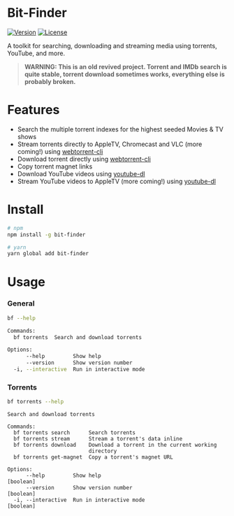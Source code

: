 # Bit-Finder

[![Version](https://img.shields.io/npm/v/bit-finder.svg)](https://npmjs.org/package/bit-finder)
[![License](https://img.shields.io/npm/l/bit-finder.svg)](https://github.com/inter-ops/bit-finder/blob/master/package.json)

<!-- [![npm](https://img.shields.io/npm/dt/bit-findern)](https://www.npmjs.com/package/bit-finder) -->

A toolkit for searching, downloading and streaming media using torrents, YouTube, and more.

> **WARNING: This is an old revived project. Torrent and IMDb search is quite stable, torrent download sometimes works, everything else is probably broken.**

# Features

- Search the multiple torrent indexes for the highest seeded Movies & TV shows
- Stream torrents directly to AppleTV, Chromecast and VLC (more coming!) using [webtorrent-cli](https://github.com/webtorrent/webtorrent-cli)
- Download torrent directly using [webtorrent-cli](https://github.com/webtorrent/webtorrent-cli)
- Copy torrent magnet links
- Download YouTube videos using [youtube-dl](https://github.com/ytdl-org/youtube-dl)
- Stream YouTube videos to AppleTV (more coming!) using [youtube-dl](https://github.com/ytdl-org/youtube-dl)

# Install

```bash
# npm
npm install -g bit-finder

# yarn
yarn global add bit-finder
```

# Usage

### General

```bash
bf --help
```

```bash
Commands:
  bf torrents  Search and download torrents

Options:
      --help         Show help                                         [boolean]
      --version      Show version number                               [boolean]
  -i, --interactive  Run in interactive mode                           [boolean]
```

### Torrents

```bash
bf torrents --help
```

```
Search and download torrents

Commands:
  bf torrents search      Search torrents
  bf torrents stream      Stream a torrent's data inline
  bf torrents download    Download a torrent in the current working
                          directory
  bf torrents get-magnet  Copy a torrent's magnet URL

Options:
      --help         Show help                                         [boolean]
      --version      Show version number                               [boolean]
  -i, --interactive  Run in interactive mode                           [boolean]
```
